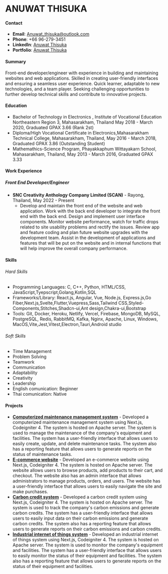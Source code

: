 # ANUWAT THISUKA

#### Contact

- **Email**: Anuwat_thisuka@outlook.com
- **Phone**: +66 96-279-3451
- **LinkedIn**: [Anuwat Thisuka](https://www.linkedin.com/in/anuwat-thisuka-0b1b3b1b3/)
- **Portfolio**: [Anuwat Thisuka](https://anuwatthisuka.github.io/)

#### Summary

Front-end developer/engineer with experience in building and maintaining websites and web applications. Skilled in creating user-friendly interfaces and ensuring a seamless user experience. Quick learner, adaptable to new technologies, and a team player. Seeking challenging opportunities to further develop technical skills and contribute to innovative projects.

#### Education

- Bachelor of Technology in Electronics , Institute of Vocational Education Northeastern Region 3, Mahasarakham, Thailand May 2018 - March 2020, Graduated GPAX 3.66 (Rank 2st)
- Diploma/High Vocational Certificate in Electronics,Mahasarakham Technical College, Mahasarakham, Thailand, May 2016 - March 2018, Graduated GPAX 3.86 (Outstanding Student)
- Mathemathics-Science Program, Phayakkaphum Wittayakarn School, Mahasarakham, Thailand, May 2013 - March 2016, Graduated GPAX 3.33

#### Work Experience

##### Front End Developer/Engineer

- **SNC Creativity Anthology Company Limited (SCAN)** - Rayong, Thailand, May 2022 - Present
  - Develop and maintain the front end of the website and web application. Work with the back end developer to integrate the front end with the back end. Design and implement user interface components. Monitor website performance, watch for traffic drops related to site usability problems and rectify the issues. Review app and feature coding and plan future website upgrades with the development team. Assist in the development of applications and features that will be put on the website and in internal functions that will help improve the overall company performance.

#### Skills

###### Hard Skills

- Programming Languages: C, C++, Python, HTML/CSS, JavaScript,Tyepscript,Golang,Kotlin,SQL
- Frameworks/Library: React.js, Angular, Vue, Node.js, Express.js,Go Fiber,Next.js,Svelte,Flutter,Vuepress,Sass,Tailwind CSS,Styled-Components,Stitches,Shadcn-ui,Ant design,Chakra-ui,Bootstrap
- Tools: Git, Docker, Heroku, Netlify, Vercel, Firebase, MongoDB, MySQL, PostgreSQL, Redis, RabbitMQ, Kafka, Nginx, Apache, Linux, Windows, MacOS,Vite,Jest,Vitest,Electron,Tauri,Android studio

###### Soft Skills

- Time Management
- Problem Solving
- Teamwork
- Communication
- Adaptability
- Creativity
- Leadership
- English comunication: Beginner
- Thai comunication: Native

#### Projects

- **[Computerized maintenance management system](https://snc-services.sncformer.com/icmms/)** - Developed a computerized maintenance management system using Next.js, Codeigniter 4. The system is hosted on Apache server. The system is used to manage the maintenance of the company's equipment and facilities. The system has a user-friendly interface that allows users to easily create, update, and delete maintenance tasks. The system also has a reporting feature that allows users to generate reports on the status of maintenance tasks.
- **[E-commerce website](https://www.scan.co.th)** - Developed an e-commerce website using Next.js, Codeigniter 4. The system is hosted on Apache server. The website allows users to browse products, add products to their cart, and checkout. The website also has an admin interface that allows administrators to manage products, orders, and users. The website has a user-friendly interface that allows users to easily navigate the site and make purchases.
- **[Carbon credit system](https://www.scan.co.th)** - Developed a carbon credit system using Next.js, Codeigniter 4. The system is hosted on Apache server. The system is used to track the company's carbon emissions and generate carbon credits. The system has a user-friendly interface that allows users to easily input data on their carbon emissions and generate carbon credits. The system also has a reporting feature that allows users to generate reports on their carbon emissions and carbon credits.
- **[Industrial internet of things system](https://www.scan.co.th)** - Developed an industrial internet of things system using Next.js, Codeigniter 4. The system is hosted on Apache server. The system is used to monitor the company's equipment and facilities. The system has a user-friendly interface that allows users to easily monitor the status of their equipment and facilities. The system also has a reporting feature that allows users to generate reports on the status of their equipment and facilities.
